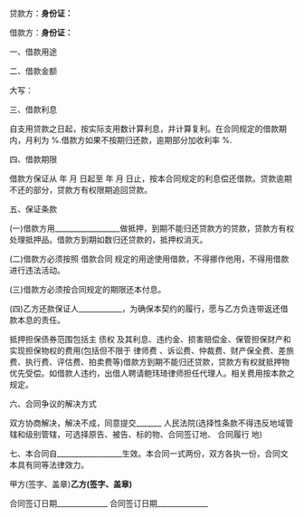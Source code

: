 
 


贷款方：__________________身份证：__________________


借款方：__________________身份证：__________________


一、借款用途


二、借款金额


大写：


三、借款利息


自支用贷款之日起，按实际支用数计算利息，并计算复利。在合同规定的借款期内，月利为 %.借款方如果不按期归还款，逾期部分加收利率 %.


四、借款期限


借款方保证从 年 月 日起至 年 月 日止，按本合同规定的利息偿还借款。贷款逾期不还的部分，贷款方有权限期追回贷款。


五、保证条款


(一)借款方用__________________做抵押，到期不能归还贷款方的贷款，贷款方有权处理抵押品。借款方到期如数归还贷款的，抵押权消灭。


(二)借款方必须按照
借款合同
规定的用途使用借款，不得挪作他用，不得用借款进行违法活动。


(三)借款方必须按合同规定的期限还本付息。


(四)乙方还款保证人____________，为确保本契约的履行，愿与乙方负连带返还借款本息的责任。


抵押担保债券范围包括主
债权
及其利息、违约金、损害赔偿金、保管担保财产和实现担保物权的费用(包括但不限于
律师费
、诉讼费、仲裁费、财产保全费、差旅费、执行费、评估费、拍卖费等)借款方到期不能归还贷款，贷款方有权就抵押物优先受偿。如借款人违约，出借人聘请鲍玮琦律师担任代理人。相关费用按本款之规定。


六、合同争议的解决方式


双方协商解决，解决不成，同意提交_______ 人民法院(选择性条款不得违反地域管辖和级别管辖，可选择原告、被告、标的物、合同签订地、
合同履行
地)


七、本合同自__________________生效。本合同一式两份，双方各执一份，合同文本具有同等法律效力。


甲方(签字、盖章)______________乙方(签字、盖章)______________


合同签订日期______________ 合同签订日期______________
 


 

 
 
 
 
 
  


  
 

  


  


  
 
 
 
 

